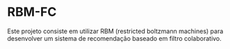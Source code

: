 # RBM-FC
Este projeto consiste em utilizar RBM (restricted boltzmann machines) para desenvolver um sistema de recomendação baseado em filtro colaborativo.
